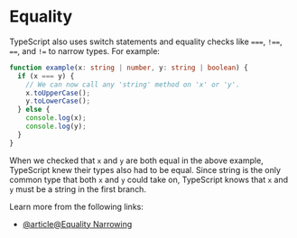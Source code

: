 # Equality

TypeScript also uses switch statements and equality checks like `===`, `!==`, `==`, and `!=` to narrow types. For example:

```typescript
function example(x: string | number, y: string | boolean) {
  if (x === y) {
    // We can now call any 'string' method on 'x' or 'y'.
    x.toUpperCase();
    y.toLowerCase();
  } else {
    console.log(x);
    console.log(y);
  }
}
```

When we checked that `x` and `y` are both equal in the above example, TypeScript knew their types also had to be equal. Since string is the only common type that both `x` and `y` could take on, TypeScript knows that `x` and `y` must be a string in the first branch.

Learn more from the following links:

- [@article@Equality Narrowing](https://www.typescriptlang.org/docs/handbook/2/narrowing.html#equality-narrowing)
